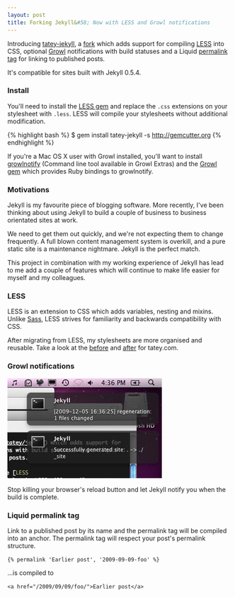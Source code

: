 ```yaml
---
layout: post
title: Forking Jekyll&#58; Now with LESS and Growl notifications
---
```


Introducing [tatey-jekyll](http://gemcutter.org/gems/tatey-jekyll), a [fork](http://github.com/tatey/jekyll) which adds support for compiling [LESS](http://lesscss.org) into CSS, optional [Growl](http://growl.info/) notifications with build statuses and a Liquid [permalink tag](http://wiki.github.com/tatey/jekyll/liquid-extensions) for linking to published posts.

It's compatible for sites built with Jekyll 0.5.4.

### Install 

You'll need to install the [LESS gem](http://gemcutter.org/gems/less) and replace the `.css` extensions on your stylesheet with `.less`. LESS will compile your stylesheets without additional modification.

{% highlight bash %}
$ gem install tatey-jekyll -s http://gemcutter.org
{% endhighlight %}

If you're a Mac OS X user with Growl installed, you'll want to install [growlnotify](http://growl.info/documentation/growlnotify.php) (Command line tool available in Growl Extras) and the [Growl gem](http://gemcutter.org/gems/growl) which provides Ruby bindings to growlnotify.

### Motivations

Jekyll is my favourite piece of blogging software. More recently, I've been thinking about using Jekyll to build a couple of business to business orientated sites at work. 

We need to get them out quickly, and we're not expecting them to change frequently. A full blown content management system is overkill, and a pure static site is a maintenance nightmare. Jekyll is the perfect match.

This project in combination with my working experience of Jekyll has lead to me add a couple of features which will continue to make life easier for myself and my colleagues.

### LESS

LESS is an extension to CSS which adds variables, nesting and mixins. Unlike [Sass](http://www.sass-lang.com/), LESS strives for familiarity and backwards compatibility with CSS. 

After migrating from LESS, my stylesheets are more organised and reusable. Take a look at the [before](http://github.com/tatey/tatey.com/blob/a3a7b4c4775963f4c8cab39fcb63d612bd29eb7a/stylesheets/screen.css) and [after](http://github.com/tatey/tatey.com/blob/fbab4798beb7c12844d44165fa52467552b9640c/stylesheets/screen.less) for tatey.com.

### Growl notifications

![Growl notifications with Jekyll build statuses](/images/posts/2009-12-05-forking-jekyll-now-with-less-and-growl-notifications/growl.jpg)

Stop killing your browser's reload button and let Jekyll notify you when the build is complete.

### Liquid permalink tag

Link to a published post by its name and the permalink tag will be compiled into an anchor. The permalink tag will respect your post's permalink structure.

<pre>
<code>{&#37; permalink 'Earlier post', '2009-09-09-foo' &#37;}</code>
</pre>

...is compiled to

    <a href="/2009/09/09/foo/">Earlier post</a>
    